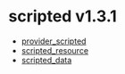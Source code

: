# scripted v1.3.1
- [provider_scripted](provider_scripted.md)
- [scripted_resource](scripted_resource.md)
- [scripted_data](scripted_data.md)
